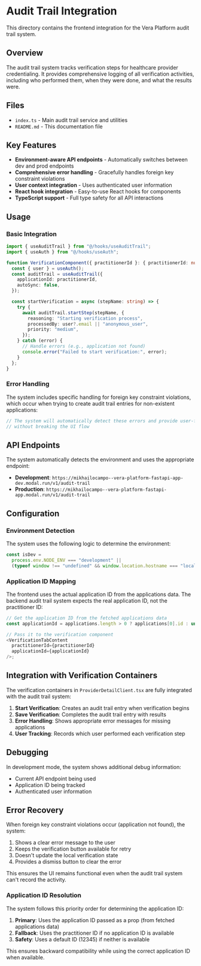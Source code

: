 # Audit Trail Integration

This directory contains the frontend integration for the Vera Platform audit trail system.

## Overview

The audit trail system tracks verification steps for healthcare provider credentialing. It provides comprehensive logging of all verification activities, including who performed them, when they were done, and what the results were.

## Files

- `index.ts` - Main audit trail service and utilities
- `README.md` - This documentation file

## Key Features

- **Environment-aware API endpoints** - Automatically switches between dev and prod endpoints
- **Comprehensive error handling** - Gracefully handles foreign key constraint violations
- **User context integration** - Uses authenticated user information
- **React hook integration** - Easy-to-use React hooks for components
- **TypeScript support** - Full type safety for all API interactions

## Usage

### Basic Integration

```typescript
import { useAuditTrail } from "@/hooks/useAuditTrail";
import { useAuth } from "@/hooks/useAuth";

function VerificationComponent({ practitionerId }: { practitionerId: number }) {
  const { user } = useAuth();
  const auditTrail = useAuditTrail({
    applicationId: practitionerId,
    autoSync: false,
  });

  const startVerification = async (stepName: string) => {
    try {
      await auditTrail.startStep(stepName, {
        reasoning: "Starting verification process",
        processedBy: user?.email || "anonymous_user",
        priority: "medium",
      });
    } catch (error) {
      // Handle errors (e.g., application not found)
      console.error("Failed to start verification:", error);
    }
  };
}
```

### Error Handling

The system includes specific handling for foreign key constraint violations, which occur when trying to create audit trail entries for non-existent applications:

```typescript
// The system will automatically detect these errors and provide user-friendly messages
// without breaking the UI flow
```

## API Endpoints

The system automatically detects the environment and uses the appropriate endpoint:

- **Development**: `https://mikhailocampo--vera-platform-fastapi-app-dev.modal.run/v1/audit-trail`
- **Production**: `https://mikhailocampo--vera-platform-fastapi-app.modal.run/v1/audit-trail`

## Configuration

### Environment Detection

The system uses the following logic to determine the environment:

```typescript
const isDev =
  process.env.NODE_ENV === "development" ||
  (typeof window !== "undefined" && window.location.hostname === "localhost");
```

### Application ID Mapping

The frontend uses the actual application ID from the applications data. The backend audit trail system expects the real application ID, not the practitioner ID:

```typescript
// Get the application ID from the fetched applications data
const applicationId = applications.length > 0 ? applications[0].id : undefined;

// Pass it to the verification component
<VerificationTabContent
  practitionerId={practitionerId}
  applicationId={applicationId}
/>;
```

## Integration with Verification Containers

The verification containers in `ProviderDetailClient.tsx` are fully integrated with the audit trail system:

1. **Start Verification**: Creates an audit trail entry when verification begins
2. **Save Verification**: Completes the audit trail entry with results
3. **Error Handling**: Shows appropriate error messages for missing applications
4. **User Tracking**: Records which user performed each verification step

## Debugging

In development mode, the system shows additional debug information:

- Current API endpoint being used
- Application ID being tracked
- Authenticated user information

## Error Recovery

When foreign key constraint violations occur (application not found), the system:

1. Shows a clear error message to the user
2. Keeps the verification button available for retry
3. Doesn't update the local verification state
4. Provides a dismiss button to clear the error

This ensures the UI remains functional even when the audit trail system can't record the activity.

### Application ID Resolution

The system follows this priority order for determining the application ID:

1. **Primary**: Uses the application ID passed as a prop (from fetched applications data)
2. **Fallback**: Uses the practitioner ID if no application ID is available
3. **Safety**: Uses a default ID (12345) if neither is available

This ensures backward compatibility while using the correct application ID when available.
